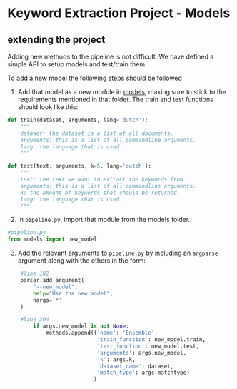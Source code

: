 # Keyword Extraction Project - Models

## extending the project
Adding new methods to the pipeline is not difficult.
We have defined a simple API to setup models and test/train them.

To add a new model the following steps should be followed



1. Add that model as a new module in [models](models), making sure to stick
to the requirements mentioned in that folder. The train and test functions should look like this:

```python
def train(dataset, arguments, lang='dutch'):
	"""
	dataset: the dataset is a list of all documents.
	arguments: this is a list of all commandline arguments.
	lang: the language that is used.
	"""

```
```python
def test(text, arguments, k=5, lang='dutch'):
	"""
	text: the text we want to extract the keywords from.
	arguments: this is a list of all commandline arguments.
	k: the amount of keywords that should be returned.
	lang: the language that is used.
	"""
```

2. In `pipeline.py`, import that module from the models folder.

```python
#pipeline.py
from models import new_model
```

3. Add the relevant arguments to `pipeline.py` by including an `argparse` argument
along with the others in the form:
```python
    #line 182
    parser.add_argument(
        "--new_model",
        help="Use the new model",
        nargs='*'
    )
```
```python
	#line 304
        if args.new_model is not None:
            methods.append({'name': 'Ensemble',
                            'train_function': new_model.train,
                            'test_function': new_model.test,
                            'arguments': args.new_model,
                            'k': args.k,
                            'dataset_name': dataset,
                            'match_type': args.matchtype}
                           )

```


